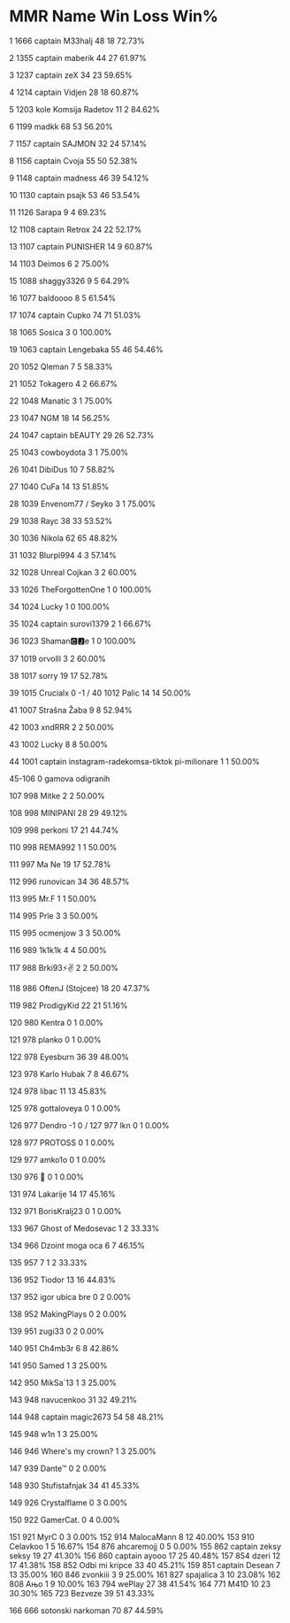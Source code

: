 # MMR Name Win Loss Win%

1 1666
captain
M33halj
48 18 72.73%

2 1355
captain
maberik
44 27 61.97%

3 1237
captain
zeX
34 23 59.65%

4 1214
captain
Vidjen
28 18 60.87%

5 1203
kole
Komsija Radetov
11 2 84.62%

6 1199
madkk
68 53 56.20%

7 1157
captain
SAJMON
32 24 57.14%

8 1156
captain
Cvoja
55 50 52.38%

9 1148
captain
madness
46 39 54.12%

10 1130
captain
psajk
53 46 53.54%

11 1126
Sarapa
9 4 69.23%

12 1108
captain
Retrox
24 22 52.17%

13 1107
captain
PUNISHER
14 9 60.87%

14 1103
Deimos
6 2 75.00%

15 1088
shaggy3326
9 5 64.29%

16 1077
baldoooo
8 5 61.54%

17 1074
captain
Cupko
74 71 51.03%

18 1065
Sosica
3 0 100.00%

19 1063
captain
Lengebaka
55 46 54.46%

20 1052
Qleman
7 5 58.33%

21 1052
Tokagero
4 2 66.67%

22 1048
Manatic
3 1 75.00%

23 1047
NGM
18 14 56.25%

24 1047
captain
bEAUTY
29 26 52.73%

25 1043
cowboydota
3 1 75.00%

26 1041
DibiDus
10 7 58.82%

27 1040
CuFa
14 13 51.85%

28 1039
Envenom77 / Seyko
3 1 75.00%

29 1038
Rayc
38 33 53.52%

30 1036
Nikola
62 65 48.82%

31 1032
Blurpi994
4 3 57.14%

32 1028
Unreal Cojkan
3 2 60.00%

33 1026
TheForgottenOne
1 0 100.00%

34 1024
Lucky
1 0 100.00%

35 1024
captain
surovi1379
2 1 66.67%

36 1023
Shaman🅲🅹e
1 0 100.00%

37 1019
orvolll
3 2 60.00%

38 1017
sorry
19 17 52.78%

39 1015
Crucialx
0 -1 /
40 1012
Palic
14 14 50.00%

41 1007
Strašna Žaba
9 8 52.94%

42 1003
xndRRR
2 2 50.00%

43 1002
Lucky
8 8 50.00%

44 1001
captain
instagram-radekomsa-tiktok
pi-milionare
1 1 50.00%

45-106 0 gamova odigranih

107 998
Mitke
2 2 50.00%

108 998
MINIPANI
28 29 49.12%

109 998
perkoni
17 21 44.74%

110 998
REMA992
1 1 50.00%

111 997
Ma Ne
19 17 52.78%

112 996
runovican
34 36 48.57%

113 995
Mr.F
1 1 50.00%

114 995
Prle
3 3 50.00%

115 995
ocmenjow
3 3 50.00%

116 989
1k1k1k
4 4 50.00%

117 988
Brki93⚡✌
2 2 50.00%

118 986
OftenJ (Stojcee)
18 20 47.37%

119 982
ProdigyKid
22 21 51.16%

120 980
Kentra
0 1 0.00%

121 978
planko
0 1 0.00%

122 978
Eyesburn
36 39 48.00%

123 978
Karlo Hubak
7 8 46.67%

124 978
libac
11 13 45.83%

125 978
gottaloveya
0 1 0.00%

126 977
Dendro
-1 0 /
127 977
lkn
0 1 0.00%

128 977
PROTOSS
0 1 0.00%

129 977
amko1o
0 1 0.00%

130 976
᲼
0 1 0.00%

131 974
Lakarije
14 17 45.16%

132 971
BorisKralj23
0 1 0.00%

133 967
Ghost of Medosevac
1 2 33.33%

134 966
Dzoint moga oca
6 7 46.15%

135 957
7
1 2 33.33%

136 952
Tiodor
13 16 44.83%

137 952
igor ubica bre
0 2 0.00%

138 952
MakingPlays
0 2 0.00%

139 951
zugi33
0 2 0.00%

140 951
Ch4mb3r
6 8 42.86%

141 950
Samed
1 3 25.00%

142 950
MikSa`13
1 3 25.00%

143 948
navucenkoo
31 32 49.21%

144 948
captain
magic2673
54 58 48.21%

145 948
w1n
1 3 25.00%

146 946
Where's my crown?
1 3 25.00%

147 939
Dante™
0 2 0.00%

148 930
Stufistafnjak
34 41 45.33%

149 926
Crystalflame
0 3 0.00%

150 922
GamerCat.
0 4 0.00%

151 921
MyrC
0 3 0.00%
152 914
MalocaMann
8 12 40.00%
153 910
Celavkoo
1 5 16.67%
154 876
ahcaremojj
0 5 0.00%
155 862
captain
zeksy seksy
19 27 41.30%
156 860
captain
ayooo
17 25 40.48%
157 854
dzeri
12 17 41.38%
158 852
Odbi mi kripce
33 40 45.21%
159 851
captain
Desean
7 13 35.00%
160 846
zvonkiii
3 9 25.00%
161 827
spajalica
3 10 23.08%
162 808
Ањо
1 9 10.00%
163 794
wePlay
27 38 41.54%
164 771
M41D
10 23 30.30%
165 723
Bezveze
39 51 43.33%

166 666
sotonski narkoman
70 87 44.59%

